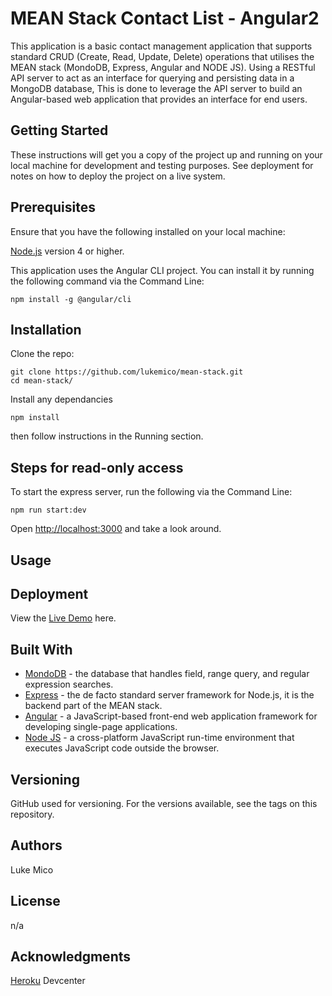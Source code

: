 # MEAN Stack Contact List - Angular2
This application is a basic contact management application that supports standard CRUD (Create, Read, Update, Delete) operations that utilises the MEAN stack (MondoDB, Express, Angular and NODE JS). Using a RESTful API server to act as an interface for querying and persisting data in a MongoDB database, This is done to leverage the API server to build an Angular-based web application that provides an interface for end users.

## Getting Started
These instructions will get you a copy of the project up and running on your local machine for development and testing purposes. See deployment for notes on how to deploy the project on a live system.

## Prerequisites
Ensure that you have the following installed on your local machine:

[Node.js](https://nodejs.org/en/download/) version 4 or higher. 

This application uses the Angular CLI project. You can install it by running the following command via the Command Line:

```
npm install -g @angular/cli
```

## Installation 
Clone the repo:

```
git clone https://github.com/lukemico/mean-stack.git
cd mean-stack/
```

Install any dependancies

```
npm install
```

then follow instructions in the Running section.


## Steps for read-only access
To start the express server, run the following via the Command Line:

```
npm run start:dev
```

Open [http://localhost:3000](http://localhost:3000) and take a look around.

## Usage 


## Deployment
View the [Live Demo](https://mean-stack-contact-app.herokuapp.com/) here.


## Built With
* [MondoDB](https://www.mongodb.com/) - the database that handles field, range query, and regular expression searches. 
* [Express](https://expressjs.com/) - the de facto standard server framework for Node.js, it is the backend part of the MEAN stack. 
* [Angular](https://angular.io/) - a JavaScript-based front-end web application framework for developing single-page applications. 
* [Node JS](https://nodejs.org/en/) - a cross-platform JavaScript run-time environment that executes JavaScript code outside the browser. 


## Versioning
GitHub used for versioning. For the versions available, see the tags on this repository.

## Authors
Luke Mico

## License
n/a

## Acknowledgments
[Heroku](https://devcenter.heroku.com/articles) Devcenter



